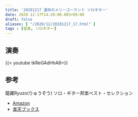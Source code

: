 ```yaml
---
title: '20201217 運命のメリーゴーランド ソロギター'
date: 2020-12-17T14:20:00.003+09:00
draft: false
aliases: [ "/2020/12/20201217_17.html" ]
tags : [音楽, ソロギター]
---
```



## 演奏

{{< youtube tkReGAdHhA8>}}

## 参考
龍藏Ryuzo(りゅうぞう) ソロ・ギター邦楽ベスト・セレクション
- [Amazon](https://amzn.to/2LLauVm)
- [楽天ブックス](https://amzn.to/2LLauVm)